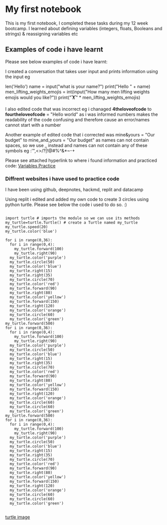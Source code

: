# My first notebook

This is my first notebook, I completed these tasks during my 12 week bootcamp.
I learned about defining variables (integers, floats, Booleans and strings) & reassigning variables etc

## Examples of code i have learnt 

Please see below examples of code i have learnt:

I created a conversation that takes user input and prints information using the input eg

len('Hello')
name = input("what is your name?")
print("Hello " + name)
men_lifting_weights_emojis = int(input("How many men lifting weights emojis would you like?"))
print("🏋️" * men_lifting_weights_emojis)

I also edited code that was incorrect eg i chanaged **4theloveofcode** to **fourtheloveofcode** = "Hello world" as i was informed numbers makes the readability of the code confusing and therefore cause an error/names cannot start with a number

Another example of edited code that i corrected was mine&yours = "Our budget" to mine_and_yours = "Our budget" as names can not contain spaces, so we use _ instead and names can not contain any of these symbols eg :'",<>/?|!@#%^&*~-+ 

Please see attached hyperlink to where i found information and practiced code: [Variables Practice](https://deepnote.com/workspace/katia-punter-1f84-20b2cf09-5782-4ce3-8cf7-1522f2bd3efb/project/variables-data-types-d1b4c8ad-c09d-4ba7-8b1c-94f5cad60958/%2Fnotebook.ipynb)

### Diffrent websites i have used to practice code

I have been using github, deepnotes, hackmd, replit and datacamp

Using replit i edited and added my own code to create 3 circles using python turtle. Please see below the code i used to do so. :)

```

import turtle # imports the module so we can use its methods
my_turtle=turtle.Turtle() # create a Turtle named my_turtle
my_turtle.speed(20)
my_turtle.color('blue')

for i in range(0,36):
  for i in range(0,4):
    my_turtle.forward(100)
    my_turtle.right(90)
  my_turtle.color('purple')
  my_turtle.circle(50)
  my_turtle.color('blue')
  my_turtle.right(15)
  my_turtle.right(35)
  my_turtle.circle(70)
  my_turtle.color('red')
  my_turtle.forward(90)
  my_turtle.right(80)
  my_turtle.color('yellow')
  my_turtle.forward(150)
  my_turtle.right(120)
  my_turtle.color('orange')
  my_turtle.circle(60)
  my_turtle.color('green')
my_turtle.forward(500)
for i in range(0,36):
  for i in range(0,4):
    my_turtle.forward(100)
    my_turtle.right(90)
  my_turtle.color('purple')
  my_turtle.circle(50)
  my_turtle.color('blue')
  my_turtle.right(15)
  my_turtle.right(35)
  my_turtle.circle(70)
  my_turtle.color('red')
  my_turtle.forward(90)
  my_turtle.right(80)
  my_turtle.color('yellow')
  my_turtle.forward(150)
  my_turtle.right(120)
  my_turtle.color('orange')
  my_turtle.circle(60)
  my_turtle.circle(60)
  my_turtle.color('green')
my_turtle.forward(500)
for i in range(0,36):
  for i in range(0,4):
    my_turtle.forward(100)
    my_turtle.right(90)
  my_turtle.color('purple')
  my_turtle.circle(50)
  my_turtle.color('blue')
  my_turtle.right(15)
  my_turtle.right(35)
  my_turtle.circle(70)
  my_turtle.color('red')
  my_turtle.forward(90)
  my_turtle.right(80)
  my_turtle.color('yellow')
  my_turtle.forward(150)
  my_turtle.right(120)
  my_turtle.color('orange')
  my_turtle.circle(60)
  my_turtle.circle(60)
  my_turtle.color('green')
  
  ```

[turtle image](https://user-images.githubusercontent.com/113345339/190013191-0c484e92-dadf-48b2-b71e-d58d28d45fc5.png)
